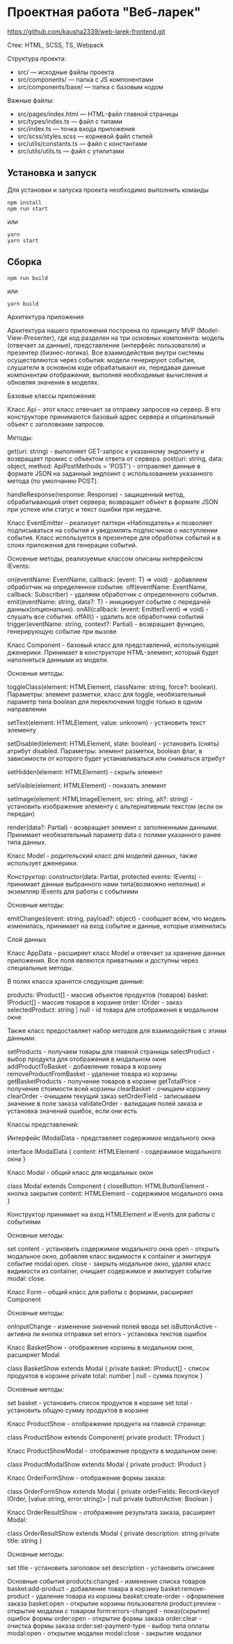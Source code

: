# Проектная работа "Веб-ларек"

https://github.com/kausha2339/web-larek-frontend.git

Стек: HTML, SCSS, TS, Webpack

Структура проекта:
- src/ — исходные файлы проекта
- src/components/ — папка с JS компонентами
- src/components/base/ — папка с базовым кодом

Важные файлы:
- src/pages/index.html — HTML-файл главной страницы
- src/types/index.ts — файл с типами
- src/index.ts — точка входа приложения
- src/scss/styles.scss — корневой файл стилей
- src/utils/constants.ts — файл с константами
- src/utils/utils.ts — файл с утилитами

## Установка и запуск
Для установки и запуска проекта необходимо выполнить команды

```
npm install
npm run start
```

или

```
yarn
yarn start
```
## Сборка

```
npm run build
```

или

```
yarn build
```

Архитектура приложения

Архитектура нашего приложения построена по принципу MVP (Model-View-Presenter), где код разделен на три основных компонента: модель (отвечает за данные), представление (интерфейс пользователя) и презентер (бизнес-логика). Все взаимодействия внутри системы осуществляются через события: модели генерируют события, слушатели в основном коде обрабатывают их, передавая данные компонентам отображения, выполняя необходимые вычисления и обновляя значения в моделях.


Базовые классы приложения:

Класс Api - этот класс отвечает за отправку запросов на сервер. В его конструкторе принимаются базовый адрес сервера и опциональный объект с заголовками запросов.

 Методы:

get(uri: string) - выполняет GET-запрос к указанному эндпоинту и возвращает промис с объектом ответа от сервера.
post(uri: string, data: object, method: ApiPostMethods = 'POST') -  отправляет данные в формате JSON на заданный эндпоинт с использованием указанного метода (по умолчанию POST).

handleResponse(response: Response) - защищенный метод, обрабатывающий ответ сервера; возвращает объект в формате JSON при успехе или статус и текст ошибки при неудаче.

Класс EventEmitter - реализует паттерн «Наблюдатель» и позволяет подписываться на события и уведомлять подписчиков о наступлении события. Класс используется в презентере для обработки событий и в слоях приложения для генерации событий.

Основные методы, реализуемые классом описаны интерфейсом IEvents:

on(eventName: EventName, callback: (event: T) => void) - добавляем обработчик на определенное событие. 
off(eventName: EventName, callback: Subscriber) - удаляем обработчик с определенного события. 
emit(eventName: string, data?: T) - инициирует событие с передачей данных(опционально). 
onAll(callback: (event: EmitterEvent) => void) - слушать все события. 
offAll() - удалить все обработчики событий trigger(eventName: string, context?: Partial<T>) - возвращает функцию, генерирующую событие при вызове

Класс Component - базовый класс для представлений, использующий дженерики. Принимает в конструкторе HTML-элемент, который будет наполняться данными из модели.

Основные методы:

toggleClass(element: HTMLElement, className: string, force?: boolean). Параметры: элемент разметки, класс для toggle, необязательный параметр типа boolean для переключения toggle только в одном направлении

setText(element: HTMLElement, value: unknown) - установить текст элементу

setDisabled(element: HTMLElement, state: boolean) - установить (снять) атрибут disabled.
Параметры: элемент разметки, boolean флаг, в зависимости от которого будет устанавливаться или сниматься атрибут

setHidden(element: HTMLElement) - скрыть элемент

setVisible(element: HTMLElement) - показать элемент

setImage(element: HTMLImageElement, src: string, alt?: string) - установить изображение элементу с альтернативным текстом (если он передан)

render(data?: Partial<T>) - возвращает элемент с заполненными данными. Принимает необязательный параметр data с полями указанного ранее типа данных.


Класс Model - родительский класс для моделей данных, также использует дженерики.

Конструктор:
constructor(data: Partial<T>, protected events: IEvents) - принимает данные выбранного нами типа(возможно неполные) и экземпляр IEvents для работы с событиями

Основные методы:

emitChanges(event: string, payload?: object) - сообщает всем, что модель изменилась, принимает на вход событие и данные, которые изменились

Слой данных

Класс AppData - расширяет класс Model и отвечает за хранение данных приложения. Все поля являются приватными и доступны через специальные методы.

В полях класса хранятся следующие данные:

products: IProduct[] - массив объектов продуктов (товаров)
basket: IProduct[] - массив товаров в корзине
order: IOrder - заказ
selectedProduct: string | null - id товара для отображения в модальном окне

Также класс предоставляет набор методов для взаимодействия с этими данными.

setProducts - получаем товары для главной страницы
selectProduct - выбор продукта для отображения в модальном окне
addProductToBasket - добавление товара в корзину
removeProductFromBasket - удаление товара из корзины
getBasketProducts - получение товаров в корзине
getTotalPrice - получение стоимости всей корзины
clearBasket - очищаем корзину
clearOrder - очищаем текущий заказ
setOrderField - записываем значение в поле заказа
validateOrder - валидация полей заказа и установка значений ошибок, если они есть

Классы представлений:

Интерфейс IModalData - представляет содержимое модального окна

interface IModalData {
  content: HTMLElement - содержимое модального окна
}

Класс Modal - общий класс для модальных окон

class Modal extends Component<IModalData> {
  closeButton: HTMLButtonElement - кнопка закрытия
  content: HTMLElement - содержимое модального окна
}

Конструктор принимает на вход HTMLElement и IEvents для работы с событиями

Основные методы:

set content - установить содержимое модального окна
open - открыть модальное окно, добавляя класс видимости к container и эмитируя событие modal:open.
close - закрыть модальное окно, удаляя класс видимости из container, очищает содержимое и эмитирует событие modal: close.

Класс Form - общий класс для работы с формами, расширяет Component

Основные методы:

onInputChange - изменение значений полей ввода
set isButtonActive - активна ли кнопка отправки
set errors - установка текстов ошибок

Класс BasketShow - отображение корзины в модальном окне, расширяет Modal

class BasketShow extends Modal {
  private basket: IProduct[] - список продуктов в корзине
  private total: number | null - сумма покупок
}

Основные методы:

set basket - установить список продуктов в корзине
set total - установить общую сумму продуктов в корзине

Класс ProductShow - отображение продукта на главной странице:

class ProductShow extends Component<IProduct>{
  private product: TProduct
}

Класс ProductShowModal - отображение продукта в модальном окне:

class ProductModalShow extends Modal {
  private product: IProduct
}

Класс OrderFormShow - отображение формы заказа:

class OrderFormShow extends Modal {
  private orderFields: Record<keyof IOrder, [value:string, error:string]> | null
  private buttonActive: Boolean
}

Класс OrderResultShow - отображение результата заказа, расширяет Modal:

class OrderResultShow extends Modal {
  private description: string
  private title: string
}

Основные методы:

set title - установить заголовок
set description - установить описание

Основные события
products:changed - изменение списка товаров
basket:add-product - добавление товара в корзину
basket:remove-product - удаление товара из корзины
basket:create-order - оформление заказа
basket:open - открытие корзины пользователя
product:preview - открытие модалки с товаром
form:errors-changed - показ(скрытие) ошибок формы
order:open - открытие формы заказа
order:clear - очистка формы заказа
order:set-payment-type - выбор типа оплаты
modal:open - открытие модалки
modal:close - закрытие модалки

